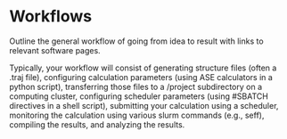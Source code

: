 # Workflows

Outline the general workflow of going from idea to result with links to relevant software pages.

Typically, your workflow will consist of generating structure files (often a .traj file), configuring calculation parameters (using ASE calculators in a python script), transferring those files to a /project subdirectory on a computing cluster, configuring scheduler parameters (using #SBATCH directives in a shell script), submitting your calculation using a scheduler, monitoring the calculation using various slurm commands (e.g., seff), compiling the results, and analyzing the results.
